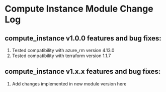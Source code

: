 # Compute Instance Module Change Log

## compute_instance v1.0.0 features and bug fixes:

1. Tested compatibility with azure_rm version 4.13.0
2. Tested compatibility with terraform version 1.1.7

## compute_instance v1.x.x features and bug fixes:

1. Add changes implemented in new module version here
